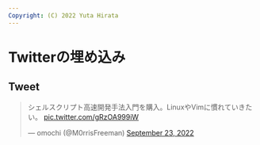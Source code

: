 ```yaml
---
Copyright: (C) 2022 Yuta Hirata
---
```


# Twitterの埋め込み

## Tweet

<blockquote class="twitter-tweet"><p lang="ja" dir="ltr">シェルスクリプト高速開発手法入門を購入。LinuxやVimに慣れていきたい。 <a href="https://t.co/gRzOA999iW">pic.twitter.com/gRzOA999iW</a></p>&mdash; omochi (@M0rrisFreeman) <a href="https://twitter.com/M0rrisFreeman/status/1573232770629136384?ref_src=twsrc%5Etfw">September 23, 2022</a></blockquote> <script async src="https://platform.twitter.com/widgets.js" charset="utf-8"></script>
